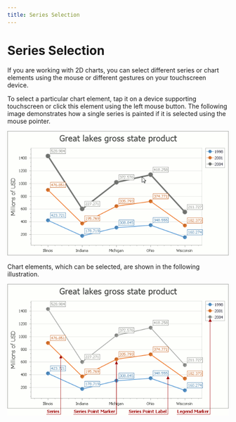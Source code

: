 ```yaml
---
title: Series Selection
---
```

# Series Selection
If you are working with 2D charts, you can select different series or chart elements using the mouse or different gestures on your touchscreen device.

To select a particular chart element, tap it on a device supporting touchscreen or click this element using the left mouse button. The following image demonstrates how a single series is painted if it is selected using the mouse pointer.

![EndUser_Selection_Series](../../images/img118764.png)

Chart elements, which can be selected, are shown in the following illustration.

![EndUser_ChartControl_Selectable](../../images/img118765.png)
